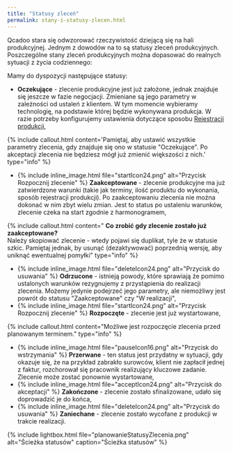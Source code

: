 ```yaml
---
title: "Statusy zleceń"
permalink: stany-i-statusy-zlecen.html 
---
```

Qcadoo stara się odwzorować rzeczywistość dziejącą się na hali produkcyjnej. Jednym z dowodów na to są statusy zleceń produkcyjnych. Poszczególne stany zleceń produkcyjnych można dopasować do realnych sytuacji z życia codziennego:

Mamy do dyspozycji następujące statusy:

- **Oczekujące** - zlecenie produkcyjne jest już założone, jednak znajduje się jeszcze w fazie negocjacji. Zmieniane są jego parametry w zależności od ustaleń z klientem. W tym momencie wybieramy technologię, na podstawie której będzie wykonywana produkcja. W razie potrzeby konfigurujemy ustawienia dotyczące sposobu [Rejestracji produkcji](/rejestracja),  
  
 {% include callout.html content='Pamiętaj, aby ustawić wszystkie parametry zlecenia, gdy znajduje się ono w statusie "Oczekujące". Po akceptacji zlecenia nie będziesz mógł już zmienić większości z nich.' type="info" %}
  
- {% include inline_image.html file="startIcon24.png" alt="Przycisk Rozpocznij zlecenie" %}  **Zaakceptowane** - zlecenie produkcyjne ma już zatwierdzone warunki (takie jak terminy, ilość produktu do wykonania, sposób rejestracji produkcji). Po zaakceptowaniu zlecenia nie można dokonać w nim zbyt wielu zmian. Jest to status po ustaleniu warunków, zlecenie czeka na start zgodnie z harmonogramem, 

{% include callout.html content="
**Co zrobić gdy zlecenie zostało już zaakceptowane?** <br>
Należy skopiować zlecenie - wtedy pojawi się duplikat, tyle że w statusie szkic. Pamiętaj jednak, by usunąć (dezaktywować) poprzednią wersję, aby uniknąć ewentualnej pomyłki" type="info" %} 

- {% include inline_image.html file="deleteIcon24.png" alt="Przycisk do usuwania" %} **Odrzucone** - istnieją powody, które sprawiają że pomimo ustalonych warunków rezygnujemy z przystąpienia do realizacji zlecenia. Możemy jedynie podejrzeć jego parametry, ale niemożliwy jest powrót do statusu "Zaakceptowane" czy "W realizacji",
- {% include inline_image.html file="startIcon24.png" alt="Przycisk Rozpocznij zlecenie" %} **Rozpoczęte** - zlecenie jest już wystartowane,

 {% include callout.html content="Możliwe jest rozpoczęcie zlecenia przed planowanym terminem." type="info" %}
 
- {% include inline_image.html file="pauseIcon16.png" alt="Przycisk do wstrzymania" %} **Przerwane** - ten status jest przydatny w sytuacji, gdy okazuje się, że na przykład zabrakło surowców, klient nie zapłacił jednej z faktur, rozchorował się pracownik realizujący kluczowe zadanie. Zlecenie może zostać ponownie wystartowane,
- {% include inline_image.html file="acceptIcon24.png" alt="Przycisk do akceptacji" %} **Zakończone** - zlecenie zostało sfinalizowane, udało się doprowadzić je do końca,
- {% include inline_image.html file="deleteIcon24.png" alt="Przycisk do usuwania" %} **Zaniechane** - zlecenie zostało wycofane z produkcji w trakcie realizacji.

{% include lightbox.html file="planowanieStatusyZlecenia.png" alt="Ścieżka statusów" caption="Ścieżka statusów" %}

  

